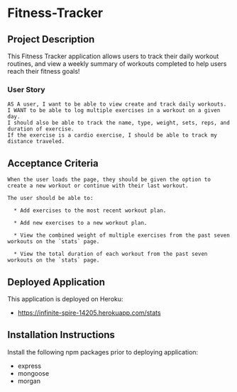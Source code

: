 # Fitness-Tracker

## Project Description

This Fitness Tracker application allows users to track their daily workout routines, and view a weekly summary of workouts completed to help users reach their fitness goals!

### User Story

```
AS A user, I want to be able to view create and track daily workouts. 
I WANT to be able to log multiple exercises in a workout on a given day. 
I should also be able to track the name, type, weight, sets, reps, and duration of exercise. 
If the exercise is a cardio exercise, I should be able to track my distance traveled.
```

## Acceptance Criteria

```
When the user loads the page, they should be given the option to create a new workout or continue with their last workout.

The user should be able to:

  * Add exercises to the most recent workout plan.

  * Add new exercises to a new workout plan.

  * View the combined weight of multiple exercises from the past seven workouts on the `stats` page.

  * View the total duration of each workout from the past seven workouts on the `stats` page.
```

## Deployed Application
This application is deployed on Heroku:
*  https://infinite-spire-14205.herokuapp.com/stats

## Installation Instructions
Install the following npm packages prior to deploying application:
* express
* mongoose
* morgan
